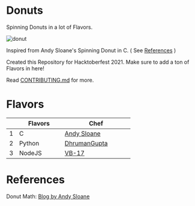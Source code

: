 # Donuts

Spinning Donuts in a lot of Flavors. 


![donut](https://user-images.githubusercontent.com/66507909/135775594-dd729ae2-22d7-4692-92e9-c174c29991b2.gif)


Inspired from Andy Sloane's Spinning Donut in C. ( See [References](#references) )

Created this Repository for Hacktoberfest 2021. Make sure to add a ton of Flavors in here! 

Read [CONTRIBUTING.md](CONTRIBUTING.md) for more.

# Flavors

|   | Flavors                   | Chef                                                                |
|---|---------------------------|---------------------------------------------------------------------|
| 1 | C                         | [Andy Sloane](https://github.com/a1k0n)                             |
| 2 | Python &emsp;&emsp;&emsp; | [DhrumanGupta](https://github.com/DhrumanGupta/) &emsp;&emsp;&emsp; |
| 3 | NodeJS                    | [VB-17](https://github.com/VB-17/)                                  |

# References

Donut Math: [Blog by Andy Sloane](https://www.a1k0n.net/2011/07/20/donut-math.html)

